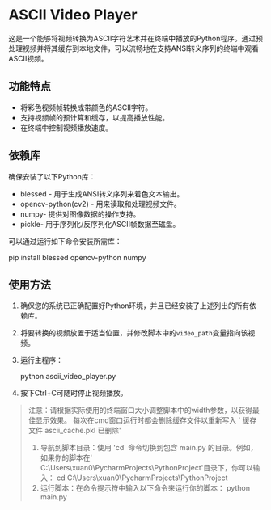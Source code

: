 # ASCII Video Player

这是一个能够将视频转换为ASCII字符艺术并在终端中播放的Python程序。通过预处理视频并将其缓存到本地文件，可以流畅地在支持ANSI转义序列的终端中观看ASCII视频。

## 功能特点
- 将彩色视频帧转换成带颜色的ASCII字符。
- 支持视频帧的预计算和缓存，以提高播放性能。
- 在终端中控制视频播放速度。

## 依赖库
确保安装了以下Python库：
- blessed - 用于生成ANSI转义序列来着色文本输出。
- opencv-python(cv2) - 用来读取和处理视频文件。
- numpy- 提供对图像数据的操作支持。
- pickle- 用于序列化/反序列化ASCII帧数据至磁盘。

可以通过运行如下命令安装所需库：

pip install blessed opencv-python numpy


## 使用方法
1. 确保您的系统已正确配置好Python环境，并且已经安装了上述列出的所有依赖库。
2. 将要转换的视频放置于适当位置，并修改脚本中的`video_path`变量指向该视频。
3. 运行主程序：
 
   python ascii_video_player.py
 
4. 按下Ctrl+C可随时停止视频播放。

> 注意：请根据实际使用的终端窗口大小调整脚本中的width参数，以获得最佳显示效果。
> 每次在cmd窗口运行时都会删除缓存文件以重新写入
     ' 缓存文件 ascii_cache.pkl 已删除'
> 1. 导航到脚本目录：使用 'cd' 命令切换到包含 main.py 的目录。例如，如果你的脚本在' C:\Users\xuan0\PycharmProjects\PythonProject'目录下，你可以输入：
 cd C:\Users\xuan0\PycharmProjects\PythonProject
>2. 运行脚本：在命令提示符中输入以下命令来运行你的脚本：
> python main.py
